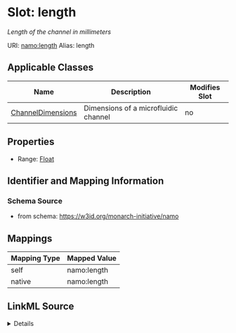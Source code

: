 

# Slot: length 


_Length of the channel in millimeters_





URI: [namo:length](https://w3id.org/monarch-initiative/namo/length)
Alias: length

<!-- no inheritance hierarchy -->





## Applicable Classes

| Name | Description | Modifies Slot |
| --- | --- | --- |
| [ChannelDimensions](ChannelDimensions.md) | Dimensions of a microfluidic channel |  no  |






## Properties

* Range: [Float](Float.md)




## Identifier and Mapping Information






### Schema Source


* from schema: https://w3id.org/monarch-initiative/namo




## Mappings

| Mapping Type | Mapped Value |
| ---  | ---  |
| self | namo:length |
| native | namo:length |




## LinkML Source

<details>
```yaml
name: length
description: Length of the channel in millimeters
from_schema: https://w3id.org/monarch-initiative/namo
rank: 1000
alias: length
owner: ChannelDimensions
domain_of:
- ChannelDimensions
range: float

```
</details>